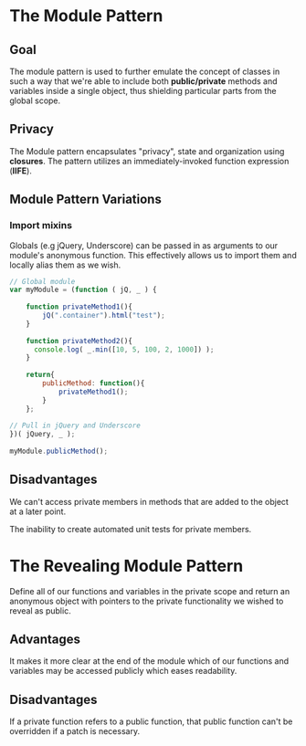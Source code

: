 # The Module Pattern

## Goal
The module pattern is used to further emulate the concept of classes in such a way that we're able to include both **public/private** methods and variables inside a single object, thus shielding particular parts from the global scope. 

## Privacy
The Module pattern encapsulates "privacy", state and organization using **closures**.
The pattern utilizes an immediately-invoked function expression (**IIFE**).

## Module Pattern Variations

### Import mixins

Globals (e.g jQuery, Underscore) can be passed in as arguments to our module's anonymous function. This effectively allows us to import them and locally alias them as we wish.

```javascript
// Global module
var myModule = (function ( jQ, _ ) {
 
    function privateMethod1(){
        jQ(".container").html("test");
    }
 
    function privateMethod2(){
      console.log( _.min([10, 5, 100, 2, 1000]) );
    }
 
    return{
        publicMethod: function(){
            privateMethod1();
        }
    };
 
// Pull in jQuery and Underscore
})( jQuery, _ );
 
myModule.publicMethod();
```

## Disadvantages

We can't access private members in methods that are added to the object at a later point.

The inability to create automated unit tests for private members.

# The Revealing Module Pattern

Define all of our functions and variables in the private scope and return an anonymous object with pointers to the private functionality we wished to reveal as public.

## Advantages
It makes it more clear at the end of the module which of our functions and variables may be accessed publicly which eases readability.

## Disadvantages
If a private function refers to a public function, that public function can't be overridden if a patch is necessary.